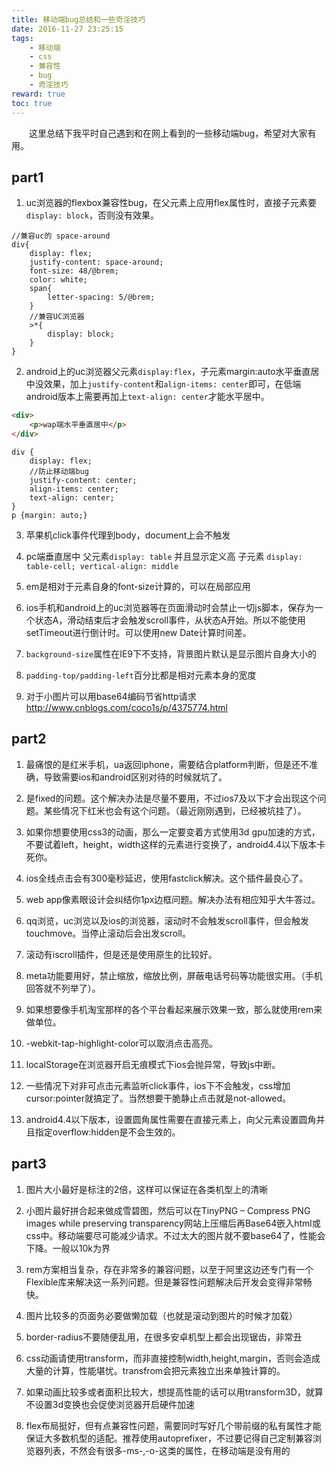 ```yaml
---
title: 移动端bug总结和一些奇淫技巧
date: 2016-11-27 23:25:15
tags:
    - 移动端
    - css
    - 兼容性
    - bug
    - 奇淫技巧
reward: true
toc: true
---
```


&emsp;&emsp;这里总结下我平时自己遇到和在网上看到的一些移动端bug，希望对大家有用。

## part1
1.  uc浏览器的flexbox兼容性bug，在父元素上应用flex属性时，直接子元素要`display: block`，否则没有效果。
``` less
//兼容uc的 space-around
div{
    display: flex;
    justify-content: space-around;
    font-size: 48/@brem;
    color: white;
    span{
        letter-spacing: 5/@brem;
    }
    //兼容UC浏览器
    >*{
        display: block;
    }
}
```

<!-- more -->

2.  android上的uc浏览器父元素`display:flex`，子元素margin:auto水平垂直居中没效果，加上`justify-content`和`align-items: center`即可，在低端android版本上需要再加上`text-align: center`才能水平居中。

``` html
<div>
    <p>wap端水平垂直居中</p>
</div>
```

``` less
div {
    display: flex; 
    //防止移动端bug
    justify-content: center;
    align-items: center;
    text-align: center;
}
p {margin: auto;}
```

3. 苹果机click事件代理到body，document上会不触发 

4. pc端垂直居中
父元素`display: table` 并且显示定义高
子元素 `display: table-cell; vertical-align: middle`

5. em是相对于元素自身的font-size计算的，可以在局部应用

6. ios手机和android上的uc浏览器等在页面滑动时会禁止一切js脚本，保存为一个状态A，滑动结束后才会触发scroll事件，从状态A开始。所以不能使用setTimeout进行倒计时。可以使用new Date计算时间差。

7. `background-size`属性在IE9下不支持，背景图片默认是显示图片自身大小的

8. `padding-top/padding-left`百分比都是相对元素本身的宽度

9. 对于小图片可以用base64编码节省http请求
http://www.cnblogs.com/coco1s/p/4375774.html

## part2
1. 最痛恨的是红米手机，ua返回iphone，需要结合platform判断，但是还不准确，导致需要ios和android区别对待的时候就坑了。

2. 是fixed的问题。这个解决办法是尽量不要用，不过ios7及以下才会出现这个问题。某些情况下红米也会有这个问题。（最近刚刚遇到，已经被坑挂了）。

3. 如果你想要使用css3的动画，那么一定要变着方式使用3d gpu加速的方式，不要试着left，height，width这样的元素进行变换了，android4.4以下版本卡死你。

4. ios全线点击会有300毫秒延迟，使用fastclick解决。这个插件最良心了。

5. web app像素眼设计会纠结你1px边框问题。解决办法有相应知乎大牛答过。

6. qq浏览，uc浏览以及ios的浏览器，滚动时不会触发scroll事件，但会触发touchmove。当停止滚动后会出发scroll。

7. 滚动有iscroll插件，但是还是使用原生的比较好。

8. meta功能要用好，禁止缩放，缩放比例，屏蔽电话号码等功能很实用。（手机回答就不列举了）。

9. 如果想要像手机淘宝那样的各个平台看起来展示效果一致，那么就使用rem来做单位。

10. -webkit-tap-highlight-color可以取消点击高亮。

11. localStorage在浏览器开启无痕模式下ios会抛异常，导致js中断。

12. 一些情况下对非可点击元素监听click事件，ios下不会触发，css增加cursor:pointer就搞定了。当然想要干脆静止点击就是not-allowed。

13. android4.4以下版本，设置圆角属性需要在直接元素上，向父元素设置圆角并且指定overflow:hidden是不会生效的。

## part3
1. 图片大小最好是标注的2倍，这样可以保证在各类机型上的清晰

2. 小图片最好拼合起来做成雪碧图，然后可以在TinyPNG – Compress PNG images while preserving transparency网站上压缩后再Base64嵌入html或css中。移动端要尽可能减少请求。不过太大的图片就不要base64了，性能会下降。一般以10k为界

3. rem方案相当复杂，存在非常多的兼容问题，以至于阿里这边还专门有一个Flexible库来解决这一系列问题。但是兼容性问题解决后开发会变得非常畅快。

4. 图片比较多的页面务必要做懒加载（也就是滚动到图片的时候才加载）

5. border-radius不要随便乱用，在很多安卓机型上都会出现锯齿，非常丑

6. css动画请使用transform，而非直接控制width,height,margin，否则会造成大量的计算，性能堪忧。transfrom会把元素独立出来单独计算的。

7. 如果动画比较多或者面积比较大，想提高性能的话可以用transform3D，就算不设置3d变换也会促使浏览器开启硬件加速

8. flex布局挺好，但有点兼容性问题，需要同时写好几个带前缀的私有属性才能保证大多数机型的适配。推荐使用autoprefixer，不过要记得自己定制兼容浏览器列表，不然会有很多-ms-,-o-这类的属性，在移动端是没有用的 